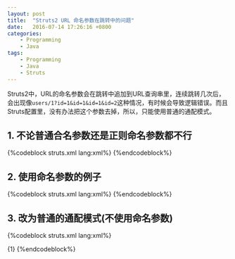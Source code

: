 ```yaml
---
layout: post
title:  "Struts2 URL 命名参数在跳转中的问题"
date:   2016-07-14 17:26:16 +0800
categories:
    - Programming
    - Java
tags:
    - Programming
    - Java
    - Struts
---
```


Struts2中，URL的命名参数会在跳转中追加到URL查询串里，连续跳转几次后，会出现像`users/1?id=1&id=1&id=1&id=2`这种情况，有时候会导致逻辑错误。而且Struts配置里，没有办法把这个参数去掉，所以，只能使用普通的通配模式。

<!-- more -->

## 1. 不论普通合名参数还是正则命名参数都不行

{%codeblock struts.xml lang:xml%}
<constant name="struts.patternMatcher" value="namedVariable"/> <!--命名参数-->
<constant name="struts.patternMatcher" value="regex"/> <!--正则命名参数-->
{%endcodeblock%}

## 2. 使用命名参数的例子

{%codeblock struts.xml lang:xml%}
<action name="{id}/edit" method="edit"/>
{%endcodeblock%}

## 3. 改为普通的通配模式(不使用命名参数)
{%codeblock struts.xml lang:xml%}
<action name="*/edit" method="edit">
<param name="id">{1}</param>
</action>
{%endcodeblock%}

